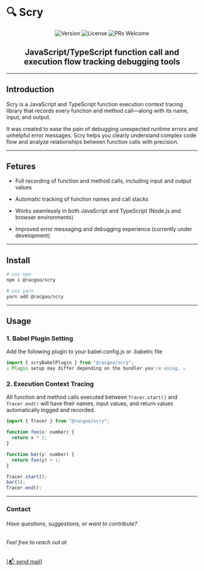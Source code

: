 # 🔍 Scry

<div align="center">
<img src="https://img.shields.io/badge/version-1.0.0-blue.svg" alt="Version"/>
<img src="https://img.shields.io/badge/License-MIT-yellow.svg" alt="License"/>
<img src="https://img.shields.io/badge/PRs-welcome-brightgreen.svg" alt="PRs Welcome"/>

## **JavaScript/TypeScript function call and execution flow tracking debugging tools**

</div>

---

## Introduction

Scry is a JavaScript and TypeScript function execution context tracing library
that records every function and method call—along with its name, input, and output.

It was created to ease the pain of debugging unexpected runtime errors and unhelpful error messages.
Scry helps you clearly understand complex code flow and analyze relationships between function calls with precision.

---

## Fetures

- Full recording of function and method calls, including input and output values

- Automatic tracking of function names and call stacks

- Works seamlessly in both JavaScript and TypeScript (Node.js and browser environments)

- Improved error messaging and debugging experience (currently under development)

---

## Install

```bash
# use npm
npm i @racgoo/scry

# use yarn
yarn add @racgoo/scry
```

---

## Usage

### 1. Babel Plugin Setting

Add the following plugin to your babel.config.js or .babelrc file

```jsx
import { scryBabelPlugin } from "@racgoo/scry";
⚠️ Plugin setup may differ depending on the bundler you're using. ⚠️
```

### 2. Execution Context Tracing

All function and method calls executed between `Tracer.start()` and `Tracer.end()` will have their names, input values, and return values automatically logged and recorded.

```jsx
import { Tracer } from "@racgoo/scry";

function foo(x: number) {
  return x * 2;
}

function bar(y: number) {
  return foo(y) + 1;
}

Tracer.start();
bar(5);
Tracer.end();
```

---

### Contact

###### Have questions, suggestions, or want to contribute?

###### Feel free to reach out at

[[📬 send mail]](mailto:lhsung98@naver.com)
